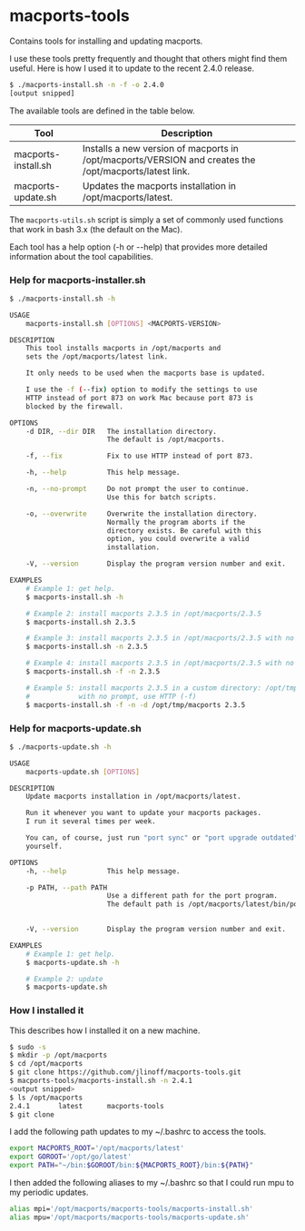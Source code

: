 # macports-tools
Contains tools for installing and updating macports.

I use these tools pretty frequently and thought that others might find them useful. Here is how I used it to update to the recent 2.4.0 release.
```bash
$ ./macports-install.sh -n -f -o 2.4.0
[output snipped]
```

The available tools are defined in the table below.

| Tool | Description |
| ---- | ----------- |
| macports-install.sh | Installs a new version of macports in /opt/macports/VERSION and creates the /opt/macports/latest link. |
| macports-update.sh | Updates the macports installation in /opt/macports/latest. |

The `macports-utils.sh` script is simply a set of commonly used functions that work in bash 3.x (the default on the Mac).

Each tool has a help option (-h or --help) that provides more detailed information about the tool capabilities.

### Help for macports-installer.sh

```bash
$ ./macports-install.sh -h

USAGE
    macports-install.sh [OPTIONS] <MACPORTS-VERSION>

DESCRIPTION
    This tool installs macports in /opt/macports and
    sets the /opt/macports/latest link.

    It only needs to be used when the macports base is updated.

    I use the -f (--fix) option to modify the settings to use
    HTTP instead of port 873 on work Mac because port 873 is
    blocked by the firewall.

OPTIONS
    -d DIR, --dir DIR   The installation directory.
                        The default is /opt/macports.

    -f, --fix           Fix to use HTTP instead of port 873.

    -h, --help          This help message.

    -n, --no-prompt     Do not prompt the user to continue.
                        Use this for batch scripts.

    -o, --overwrite     Overwrite the installation directory.
                        Normally the program aborts if the
                        directory exists. Be careful with this
                        option, you could overwrite a valid
                        installation.

    -V, --version       Display the program version number and exit.

EXAMPLES
    # Example 1: get help.
    $ macports-install.sh -h

    # Example 2: install macports 2.3.5 in /opt/macports/2.3.5
    $ macports-install.sh 2.3.5

    # Example 3: install macports 2.3.5 in /opt/macports/2.3.5 with no prompt.
    $ macports-install.sh -n 2.3.5

    # Example 4: install macports 2.3.5 in /opt/macports/2.3.5 with no prompt, use HTTP (-f)
    $ macports-install.sh -f -n 2.3.5

    # Example 5: install macports 2.3.5 in a custom directory: /opt/tmp/macports/2.3.5
    #            with no prompt, use HTTP (-f)
    $ macports-install.sh -f -n -d /opt/tmp/macports 2.3.5
```

### Help for macports-update.sh

```bash
$ ./macports-update.sh -h

USAGE
    macports-update.sh [OPTIONS]

DESCRIPTION
    Update macports installation in /opt/macports/latest.

    Run it whenever you want to update your macports packages.
    I run it several times per week.

    You can, of course, just run "port sync" or "port upgrade outdated"
    yourself.

OPTIONS
    -h, --help          This help message.

    -p PATH, --path PATH
                        Use a different path for the port program.
                        The default path is /opt/macports/latest/bin/port
                        

    -V, --version       Display the program version number and exit.

EXAMPLES
    # Example 1: get help.
    $ macports-update.sh -h

    # Example 2: update
    $ macports-update.sh

```

### How I installed it
This describes how I installed it on a new machine.

```bash
$ sudo -s
$ mkdir -p /opt/macports
$ cd /opt/macports
$ git clone https://github.com/jlinoff/macports-tools.git
$ macports-tools/macports-install.sh -n 2.4.1
<output snipped>
$ ls /opt/macports
2.4.1		latest		macports-tools
$ git clone
```

I add the following path updates to my ~/.bashrc to access the tools.

```bash
export MACPORTS_ROOT='/opt/macports/latest'
export GOROOT='/opt/go/latest'
export PATH="~/bin:$GOROOT/bin:${MACPORTS_ROOT}/bin:${PATH}"
```

I then added the following aliases to my ~/.bashrc so that I could run mpu to my periodic updates.

```bash
alias mpi='/opt/macports/macports-tools/macports-install.sh'
alias mpu='/opt/macports/macports-tools/macports-update.sh'
```
